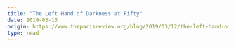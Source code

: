 ```yaml
---
title: "The Left Hand of Darkness at Fifty"
date: 2019-03-13
origin: https://www.theparisreview.org/blog/2019/03/12/the-left-hand-of-darkness-at-fifty/
type: read
---
```


